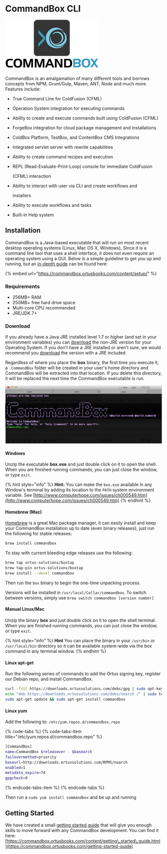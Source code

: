 # CommandBox CLI

![CommandBox CLI](../.gitbook/assets/commandboxlogo.png)

CommandBox is an amalgamation of many different tools and borrows concepts from NPM, Grunt/Gulp, Maven, ANT,  Node and much more. Features include:

* True Command Line for ColdFusion \(CFML\)
* Operation System integration for executing commands
* Ability to create and execute commands built using ColdFusion \(CFML\)
* ForgeBox integration for cloud package management and installations
* ColdBox Platform, TestBox, and ContentBox CMS Integrations
* Integrated servlet server with rewrite capabilities
* Ability to create command recipes and execution
* REPL \(Read-Evaluate-Print-Loop\) console for immediate ColdFusion

  \(CFML\) interaction

* Ability to interact with user via CLI and create workflows and

  installers

* Ability to execute workflows and tasks
* Built-in Help system

## Installation

CommandBox is a Java-based executable that will run on most recent desktop operating systems \(Linux, Mac OS X, Windows\). Since it is a command line tool that uses a shell interface, it does not even require an operating system using a GUI. Below is a simple guideline to get you up and running, but an [in-depth guide](https://commandbox.ortusbooks.com/content/setup/) can be found here: 

{% embed url="https://commandbox.ortusbooks.com/content/setup/" %}

### Requirements

* 256MB+ RAM
* 250MB+ free hard drive space
* Multi-core CPU recommended
* JRE/JDK 7+

### Download

If you already have a Java JRE installed level 1.7 or higher \(and set in your environment variables\) you can [download](http://www.ortussolutions.com/products/commandbox#download) the non-JRE version for your Operating System. If you don't have a JRE installed or aren't sure, we would recommend you [download](http://www.ortussolutions.com/products/commandbox#download) the version with a JRE included.

Regardless of where you place the **box** binary, the first time you execute it, a `.CommandBox` folder will be created in your user's home directory and CommandBox will be extracted into that location. If you delete this directory, it will be replaced the next time the CommandBox executable is run.

![CommandBox](../.gitbook/assets/commandbox-terminal.png)

#### Windows

Unzip the executable **box.exe** and just double click on it to open the shell. When you are finished running commands, you can just close the window, or type `exit`.

{% hint style="info" %}
**Hint:** You can make the `box.exe` available in any Window's terminal by adding its location to the `PATH` system environment variable. See [http://www.computerhope.com/issues/ch000549.htm](http://www.computerhope.com/issues/ch000549.htm)
{% endhint %}

#### Homebrew \(Mac\)

[Homebrew](http://brew.sh) is a great Mac package manager, it can easily install and keep your CommandBox installation up to date \(even binary releases\), just run the following for stable releases:

```bash
brew install commandbox
```

To stay with current bleeding edge releases use the following:

```bash
brew tap ortus-solutions/boxtap
brew tap-pin ortus-solutions/boxtap
brew install --devel commandbox
```

Then run the `box` binary to begin the one-time unpacking process.

Versions will be installed in `/usr/local/Cellar/commandbox`. To switch between versions, simply use `brew switch commandbox [version number]`

#### Manual Linux/Mac

Unzip the binary **box** and just double click on it to open the shell terminal. When you are finished running commands, you can just close the window, or type `exit`.

{% hint style="info" %}
**Hint** You can place the binary in your `/usr/bin` or `/usr/local/bin` directory so it can be available system-wide via the box command in any terminal window.
{% endhint %}

#### Linux apt-get

Run the following series of commands to add the Ortus signing key, register our Debian repo, and install CommandBox.

```bash
curl -fsSl https://downloads.ortussolutions.com/debs/gpg | sudo apt-key add -
echo "deb https://downloads.ortussolutions.com/debs/noarch /" | sudo tee -a /etc/apt/sources.list.d/commandbox.list
sudo apt-get update && sudo apt-get install commandbox
```

#### Linux yum

Add the following to: `/etc/yum.repos.d/commandbox.repo`

{% code-tabs %}
{% code-tabs-item title="/etc/yum.repos.d/commandbox.repo" %}
```bash
[CommandBox]
name=CommandBox $releasever - $basearch
failovermethod=priority
baseurl=http://downloads.ortussolutions.com/RPMS/noarch
enabled=1
metadata_expire=7d
gpgcheck=0
```
{% endcode-tabs-item %}
{% endcode-tabs %}

Then run a `sudo yum install commandbox` and be up and running

## Getting Started

We have created a small [getting started guide](https://commandbox.ortusbooks.com/getting-started-guide) that will give you enough skills to move forward with any CommandBox development. You can find it here: [https://commandbox.ortusbooks.com/content/getting\_started\_guide.html](https://commandbox.ortusbooks.com/getting-started-guide)

